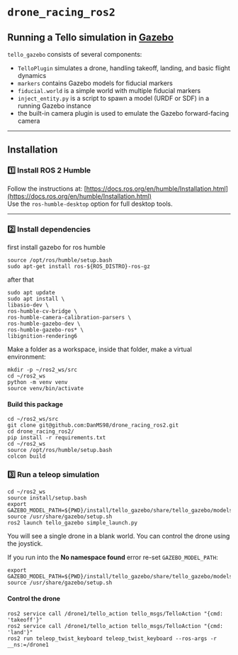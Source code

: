 # `drone_racing_ros2`

## Running a Tello simulation in [Gazebo](http://gazebosim.org/)

`tello_gazebo` consists of several components:
* `TelloPlugin` simulates a drone, handling takeoff, landing, and basic flight dynamics
* `markers` contains Gazebo models for fiducial markers
* `fiducial.world` is a simple world with multiple fiducial markers
* `inject_entity.py` is a script to spawn a model (URDF or SDF) in a running Gazebo instance
* the built-in camera plugin is used to emulate the Gazebo forward-facing camera

---

## Installation

### 1️⃣ Install ROS 2 Humble
Follow the instructions at:
[https://docs.ros.org/en/humble/Installation.html](https://docs.ros.org/en/humble/Installation.html)  
Use the `ros-humble-desktop` option for full desktop tools.

---

### 2️⃣ Install dependencies
first install gazebo for ros humble
    
    source /opt/ros/humble/setup.bash 
    sudo apt-get install ros-${ROS_DISTRO}-ros-gz

after that
    
    sudo apt update
    sudo apt install \
    libasio-dev \
    ros-humble-cv-bridge \
    ros-humble-camera-calibration-parsers \
    ros-humble-gazebo-dev \
    ros-humble-gazebo-ros* \
    libignition-rendering6 

Make a folder as a workspace, inside that folder, make a virtual environment:

    mkdir -p ~/ros2_ws/src
    cd ~/ros2_ws
    python -m venv venv
    source venv/bin/activate

#### Build this package
    
    cd ~/ros2_ws/src
    git clone git@github.com:DanMS98/drone_racing_ros2.git
    cd drone_racing_ros2/
    pip install -r requirements.txt
    cd ~/ros2_ws
    source /opt/ros/humble/setup.bash
    colcon build
    
### 3️⃣ Run a teleop simulation

    cd ~/ros2_ws
    source install/setup.bash
    export GAZEBO_MODEL_PATH=${PWD}/install/tello_gazebo/share/tello_gazebo/models
    source /usr/share/gazebo/setup.sh
    ros2 launch tello_gazebo simple_launch.py
    
You will see a single drone in a blank world.
You can control the drone using the joystick.

If you run into the **No namespace found** error re-set `GAZEBO_MODEL_PATH`:

    export GAZEBO_MODEL_PATH=${PWD}/install/tello_gazebo/share/tello_gazebo/models
    source /usr/share/gazebo/setup.sh
    

#### Control the drone
    ros2 service call /drone1/tello_action tello_msgs/TelloAction "{cmd: 'takeoff'}"
    ros2 service call /drone1/tello_action tello_msgs/TelloAction "{cmd: 'land'}"
    ros2 run teleop_twist_keyboard teleop_twist_keyboard --ros-args -r __ns:=/drone1






